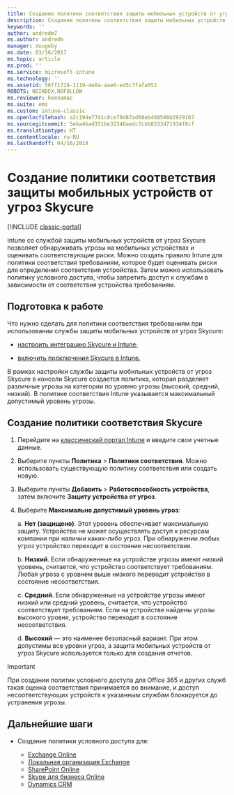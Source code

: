 ```yaml
---
title: Создание политики соответствия защиты мобильных устройств от угроз Skycure
description: Создание политики соответствия защиты мобильных устройств от угроз Skycure на классическом портале Intune.
keywords: ''
author: andredm7
ms.author: andredm
manager: dougeby
ms.date: 03/16/2017
ms.topic: article
ms.prod: ''
ms.service: microsoft-intune
ms.technology: ''
ms.assetid: 56ff1728-1119-4e8a-aae6-ed5c7fafa052
ROBOTS: NOINDEX,NOFOLLOW
ms.reviewer: heenamac
ms.suite: ems
ms.custom: intune-classic
ms.openlocfilehash: a2c194e7741c8ce79d87ad68eb408508b2929167
ms.sourcegitcommit: 5eba4bad151be32346aedc7cbb0333d71934f8cf
ms.translationtype: HT
ms.contentlocale: ru-RU
ms.lasthandoff: 04/16/2018
---
```

# <a name="create-skycure-mobile-threat-defense-compliance-policy"></a>Создание политики соответствия защиты мобильных устройств от угроз Skycure

[!INCLUDE [classic-portal](../includes/classic-portal.md)]

Intune со службой защиты мобильных устройств от угроз Skycure позволяет обнаруживать угрозы на мобильных устройствах и оценивать соответствующие риски. Можно создать правило Intune для политики соответствия требованиям, которое будет оценивать риски для определения соответствия устройства. Затем можно использовать политику условного доступа, чтобы запретить доступ к службам в зависимости от соответствия устройства требованиям.

## <a name="before-you-begin"></a>Подготовка к работе

Что нужно сделать для политики соответствия требованиям при использовании службы защиты мобильных устройств от угроз Skycure:

-   [настроить интеграцию Skycure и Intune;](/intune-classic/deploy-use/setup-the-skycure-integration-with-Intune)

-   [включить подключения Skycure в Intune.](/intune-classic/deploy-use/enable-skycure-mobile-threat-defense-in-intune)

В рамках настройки службы защиты мобильных устройств от угроз Skycure в консоли Skycure создается политика, которая разделяет различные угрозы на категории по уровню угрозы (высокий, средний, низкий). В политике соответствия Intune указывается максимальный допустимый уровень угрозы.

## <a name="to-create-skycure-compliance-policy"></a>Создание политики соответствия Skycure

1.  Перейдите на [классический портал Intune](https://manage.microsoft.com/) и введите свои учетные данные.

2.  Выберите пункты **Политика** &gt; **Политики соответствия**. Можно использовать существующую политику соответствия или создать новую.

3.  Выберите пункты **Добавить** &gt; **Работоспособность устройства**, затем включите **Защиту устройства от угроз**.

4.  Выберите **Максимально допустимый уровень угроз**:

    a.  **Нет (защищено)**. Этот уровень обеспечивает максимальную защиту. Устройство не может осуществлять доступ к ресурсам компании при наличии каких-либо угроз. При обнаружении любых угроз устройство переходит в состояние несоответствия.

    b.  **Низкий**. Если обнаруженные на устройстве угрозы имеют низкий уровень, считается, что устройство соответствует требованиям. Любая угроза с уровнем выше низкого переводит устройство в состояние несоответствия.

    c.  **Средний**. Если обнаруженные на устройстве угрозы имеют низкий или средний уровень, считается, что устройство соответствует требованиям. Если на устройстве найдены угрозы высокого уровня, устройство переходит в состояние несоответствия.

    d.  **Высокий** — это наименее безопасный вариант. При этом допустимы все уровни угроз, а защита мобильных устройств от угроз Skycure используется только для создания отчетов.

> [!IMPORTANT]
> При создании политик условного доступа для Office 365 и других служб такая оценка соответствия принимается во внимание, и доступ несоответствующих устройств к указанным службам блокируется до устранения угрозы.

## <a name="span-idmonitor-device-threats-classanchorspan-idnext-steps-classanchorspan-idtoc477360344-classanchorspanspanspannext-steps"></a><span id="monitor-device-threats" class="anchor"><span id="next-steps" class="anchor"><span id="_Toc477360344" class="anchor"></span></span></span>Дальнейшие шаги

-   Создание политики условного доступа для:

    -   [Exchange Online](/intune-classic/deploy-use/restrict-access-to-exchange-online-with-microsoft-intune)
    -   [Локальная организация Exchange](/intune-classic/deploy-use/restrict-access-to-exchange-onpremises-with-microsoft-intune)
    -   [SharePoint Online](/intune-classic/deploy-use/restrict-access-to-sharepoint-online-with-microsoft-intune)
    -   [Skype для бизнеса Online](/intune-classic/deploy-use/restrict-access-to-skype-for-business-online-with-microsoft-intune)
    -   [Dynamics CRM](/intune-classic/deploy-use/restrict-access-to-dynamics-crm-online-with-microsoft-intune)
